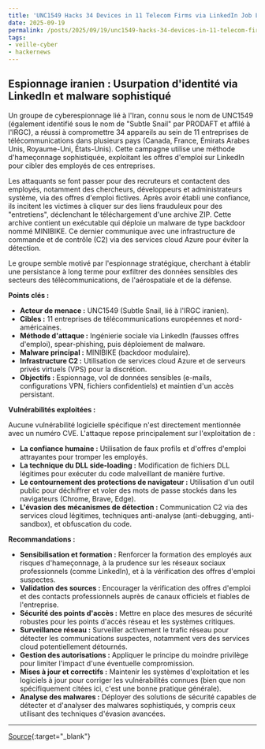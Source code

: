 ```yaml
---
title: 'UNC1549 Hacks 34 Devices in 11 Telecom Firms via LinkedIn Job Lures and MINIBIKE Malware'
date: 2025-09-19
permalink: /posts/2025/09/19/unc1549-hacks-34-devices-in-11-telecom-firms-via-linkedin-job-lures-and-minibike-malware/
tags:
- veille-cyber
- hackernews
---
```

## Espionnage iranien : Usurpation d'identité via LinkedIn et malware sophistiqué

Un groupe de cyberespionnage lié à l'Iran, connu sous le nom de UNC1549 (également identifié sous le nom de "Subtle Snail" par PRODAFT et affilé à l'IRGC), a réussi à compromettre 34 appareils au sein de 11 entreprises de télécommunications dans plusieurs pays (Canada, France, Émirats Arabes Unis, Royaume-Uni, États-Unis). Cette campagne utilise une méthode d'hameçonnage sophistiquée, exploitant les offres d'emploi sur LinkedIn pour cibler des employés de ces entreprises.

Les attaquants se font passer pour des recruteurs et contactent des employés, notamment des chercheurs, développeurs et administrateurs système, via des offres d'emploi fictives. Après avoir établi une confiance, ils incitent les victimes à cliquer sur des liens frauduleux pour des "entretiens", déclenchant le téléchargement d'une archive ZIP. Cette archive contient un exécutable qui déploie un malware de type backdoor nommé MINIBIKE. Ce dernier communique avec une infrastructure de commande et de contrôle (C2) via des services cloud Azure pour éviter la détection.

Le groupe semble motivé par l'espionnage stratégique, cherchant à établir une persistance à long terme pour exfiltrer des données sensibles des secteurs des télécommunications, de l'aérospatiale et de la défense.

**Points clés :**

*   **Acteur de menace :** UNC1549 (Subtle Snail, lié à l'IRGC iranien).
*   **Cibles :** 11 entreprises de télécommunications européennes et nord-américaines.
*   **Méthode d'attaque :** Ingénierie sociale via LinkedIn (fausses offres d'emploi), spear-phishing, puis déploiement de malware.
*   **Malware principal :** MINIBIKE (backdoor modulaire).
*   **Infrastructure C2 :** Utilisation de services cloud Azure et de serveurs privés virtuels (VPS) pour la discrétion.
*   **Objectifs :** Espionnage, vol de données sensibles (e-mails, configurations VPN, fichiers confidentiels) et maintien d'un accès persistant.

**Vulnérabilités exploitées :**

Aucune vulnérabilité logicielle spécifique n'est directement mentionnée avec un numéro CVE. L'attaque repose principalement sur l'exploitation de :

*   **La confiance humaine :** Utilisation de faux profils et d'offres d'emploi attrayantes pour tromper les employés.
*   **La technique du DLL side-loading :** Modification de fichiers DLL légitimes pour exécuter du code malveillant de manière furtive.
*   **Le contournement des protections de navigateur :** Utilisation d'un outil public pour déchiffrer et voler des mots de passe stockés dans les navigateurs (Chrome, Brave, Edge).
*   **L'évasion des mécanismes de détection :** Communication C2 via des services cloud légitimes, techniques anti-analyse (anti-debugging, anti-sandbox), et obfuscation du code.

**Recommandations :**

*   **Sensibilisation et formation :** Renforcer la formation des employés aux risques d'hameçonnage, à la prudence sur les réseaux sociaux professionnels (comme LinkedIn), et à la vérification des offres d'emploi suspectes.
*   **Validation des sources :** Encourager la vérification des offres d'emploi et des contacts professionnels auprès de canaux officiels et fiables de l'entreprise.
*   **Sécurité des points d'accès :** Mettre en place des mesures de sécurité robustes pour les points d'accès réseau et les systèmes critiques.
*   **Surveillance réseau :** Surveiller activement le trafic réseau pour détecter les communications suspectes, notamment vers des services cloud potentiellement détournés.
*   **Gestion des autorisations :** Appliquer le principe du moindre privilège pour limiter l'impact d'une éventuelle compromission.
*   **Mises à jour et correctifs :** Maintenir les systèmes d'exploitation et les logiciels à jour pour corriger les vulnérabilités connues (bien que non spécifiquement citées ici, c'est une bonne pratique générale).
*   **Analyse des malwares :** Déployer des solutions de sécurité capables de détecter et d'analyser des malwares sophistiqués, y compris ceux utilisant des techniques d'évasion avancées.

---
[Source](https://thehackernews.com/2025/09/unc1549-hacks-34-devices-in-11-telecom.html){:target="_blank"}
